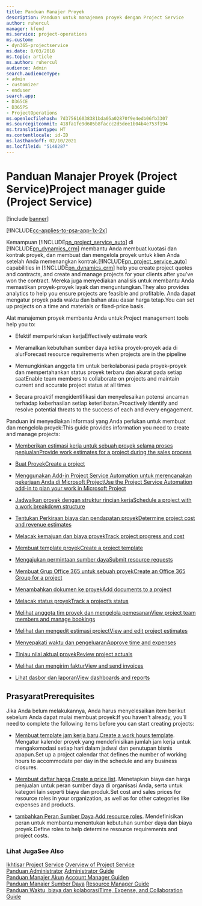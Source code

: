 ```yaml
---
title: Panduan Manajer Proyek
description: Panduan untuk manajemen proyek dengan Project Service
author: ruhercul
manager: kfend
ms.service: project-operations
ms.custom:
- dyn365-projectservice
ms.date: 8/03/2018
ms.topic: article
ms.author: ruhercul
audience: Admin
search.audienceType:
- admin
- customizer
- enduser
search.app:
- D365CE
- D365PS
- ProjectOperations
ms.openlocfilehash: 7d375616038381bda05a02870f9e4edb06fb3307
ms.sourcegitcommit: 418fa1fe9d605b8faccc2d5dee1b04b4e753f194
ms.translationtype: HT
ms.contentlocale: id-ID
ms.lasthandoff: 02/10/2021
ms.locfileid: "5148287"
---
```

# <a name="project-manager-guide-project-service"></a><span data-ttu-id="511df-103">Panduan Manajer Proyek (Project Service)</span><span class="sxs-lookup"><span data-stu-id="511df-103">Project manager guide (Project Service)</span></span>

[!include [banner](../includes/psa-now-project-operations.md)]

[!INCLUDE[cc-applies-to-psa-app-1x-2x](../includes/cc-applies-to-psa-app-1x-2x.md)]

<span data-ttu-id="511df-104">Kemampuan [!INCLUDE[pn_project_service_auto](../includes/pn-project-service-auto.md)] di [!INCLUDE[pn_dynamics_crm](../includes/pn-dynamics-crm.md)] membantu Anda membuat kuotasi dan kontrak proyek, dan membuat dan mengelola proyek untuk klien Anda setelah Anda memenangkan kontrak.</span><span class="sxs-lookup"><span data-stu-id="511df-104">[!INCLUDE[pn_project_service_auto](../includes/pn-project-service-auto.md)] capabilities in [!INCLUDE[pn_dynamics_crm](../includes/pn-dynamics-crm.md)] help you create project quotes and contracts, and create and manage projects for your clients after you’ve won the contract.</span></span> <span data-ttu-id="511df-105">Mereka juga menyediakan analisis untuk membantu Anda memastikan proyek-proyek layak dan menguntungkan.</span><span class="sxs-lookup"><span data-stu-id="511df-105">They also provides analytics to help you ensure projects are feasible and profitable.</span></span> <span data-ttu-id="511df-106">Anda dapat mengatur proyek pada waktu dan bahan atau dasar harga tetap.</span><span class="sxs-lookup"><span data-stu-id="511df-106">You can set up projects on a time and materials or fixed-price basis.</span></span>  
  
 <span data-ttu-id="511df-107">Alat manajemen proyek membantu Anda untuk:</span><span class="sxs-lookup"><span data-stu-id="511df-107">Project management tools help you to:</span></span>  
  
-   <span data-ttu-id="511df-108">Efektif memperkirakan kerja</span><span class="sxs-lookup"><span data-stu-id="511df-108">Effectively estimate work</span></span>  
  
-   <span data-ttu-id="511df-109">Meramalkan kebutuhan sumber daya ketika proyek-proyek ada di alur</span><span class="sxs-lookup"><span data-stu-id="511df-109">Forecast resource requirements when projects are in the pipeline</span></span>  
  
-   <span data-ttu-id="511df-110">Memungkinkan anggota tim untuk berkolaborasi pada proyek-proyek dan mempertahankan status proyek terbaru dan akurat pada setiap saat</span><span class="sxs-lookup"><span data-stu-id="511df-110">Enable team members to collaborate on projects and maintain current and accurate project status at all times</span></span>  
  
-   <span data-ttu-id="511df-111">Secara proaktif mengidentifikasi dan menyelesaikan potensi ancaman terhadap keberhasilan setiap keterlibatan.</span><span class="sxs-lookup"><span data-stu-id="511df-111">Proactively identify and resolve potential threats to the success of each and every engagement.</span></span>  
  
<span data-ttu-id="511df-112">Panduan ini menyediakan informasi yang Anda perlukan untuk membuat dan mengelola proyek:</span><span class="sxs-lookup"><span data-stu-id="511df-112">This guide provides information you need to create and manage projects:</span></span>  
  
-   [<span data-ttu-id="511df-113">Memberikan estimasi kerja untuk sebuah proyek selama proses penjualan</span><span class="sxs-lookup"><span data-stu-id="511df-113">Provide work estimates for a project during the sales process</span></span>](../psa/provide-estimates-project-during-sales-process.md)  
  
-   [<span data-ttu-id="511df-114">Buat Proyek</span><span class="sxs-lookup"><span data-stu-id="511df-114">Create a project</span></span>](../psa/create-project.md)  
  
-   [<span data-ttu-id="511df-115">Menggunakan Add-in Project Service Automation untuk merencanakan pekerjaan Anda di Microsoft Project</span><span class="sxs-lookup"><span data-stu-id="511df-115">Use the Project Service Automation add-in to plan your work in Microsoft Project</span></span>](../psa/add-plan-work-microsoft-project.md)  
  
-   [<span data-ttu-id="511df-116">Jadwalkan proyek dengan struktur rincian kerja</span><span class="sxs-lookup"><span data-stu-id="511df-116">Schedule a project with a work breakdown structure</span></span>](../psa/schedule-project-work-breakdown-structure.md)  
  
-   [<span data-ttu-id="511df-117">Tentukan Perkiraan biaya dan pendapatan proyek</span><span class="sxs-lookup"><span data-stu-id="511df-117">Determine project cost and revenue estimates</span></span>](../psa/determine-project-cost-revenue-estimates.md)  
  
-   [<span data-ttu-id="511df-118">Melacak kemajuan dan biaya proyek</span><span class="sxs-lookup"><span data-stu-id="511df-118">Track project progress and cost</span></span>](../psa/track-project-progress-cost.md)  
  
-   [<span data-ttu-id="511df-119">Membuat template proyek</span><span class="sxs-lookup"><span data-stu-id="511df-119">Create a project template</span></span>](../psa/create-project-template.md)  
  
-   [<span data-ttu-id="511df-120">Mengajukan permintaan sumber daya</span><span class="sxs-lookup"><span data-stu-id="511df-120">Submit resource requests</span></span>](../psa/submit-resource-requests.md)  
  
-   [<span data-ttu-id="511df-121">Membuat Grup Office 365 untuk sebuah proyek</span><span class="sxs-lookup"><span data-stu-id="511df-121">Create an Office 365 Group for a project</span></span>](../psa/create-office-365-group-project.md)  
  
-   [<span data-ttu-id="511df-122">Menambahkan dokumen ke proyek</span><span class="sxs-lookup"><span data-stu-id="511df-122">Add documents to a project</span></span>](../psa/add-documents-project.md)  
  
-   [<span data-ttu-id="511df-123">Melacak status proyek</span><span class="sxs-lookup"><span data-stu-id="511df-123">Track a project’s status</span></span>](../psa/track-project-status.md)  
  
-   [<span data-ttu-id="511df-124">Melihat anggota tim proyek dan mengelola pemesanan</span><span class="sxs-lookup"><span data-stu-id="511df-124">View project team members and manage bookings</span></span>](../psa/view-project-team-members-manage-bookings.md)  
  
-   [<span data-ttu-id="511df-125">Melihat dan mengedit estimasi project</span><span class="sxs-lookup"><span data-stu-id="511df-125">View and edit project estimates</span></span>](../psa/view-edit-project-estimates.md)  
  
-   [<span data-ttu-id="511df-126">Menyepakati waktu dan pengeluaran</span><span class="sxs-lookup"><span data-stu-id="511df-126">Approve time and expenses</span></span>](../psa/approve-time-expenses.md)  
  
-   [<span data-ttu-id="511df-127">Tinjau nilai aktual proyek</span><span class="sxs-lookup"><span data-stu-id="511df-127">Review project actuals</span></span>](../psa/review-project-actuals.md)  
  
-   [<span data-ttu-id="511df-128">Melihat dan mengirim faktur</span><span class="sxs-lookup"><span data-stu-id="511df-128">View and send invoices</span></span>](../psa/view-send-invoices.md)  
  
-   [<span data-ttu-id="511df-129">Lihat dasbor dan laporan</span><span class="sxs-lookup"><span data-stu-id="511df-129">View dashboards and reports</span></span>](../psa/view-dashboards-reports.md)  
  
## <a name="prerequisites"></a><span data-ttu-id="511df-130">Prasyarat</span><span class="sxs-lookup"><span data-stu-id="511df-130">Prerequisites</span></span>  
 <span data-ttu-id="511df-131">Jika Anda belum melakukannya, Anda harus menyelesaikan item berikut sebelum Anda dapat mulai membuat proyek:</span><span class="sxs-lookup"><span data-stu-id="511df-131">If you haven't already, you’ll need to complete the following items before you can start creating projects:</span></span>  
  
-   <span data-ttu-id="511df-132">[Membuat template jam kerja baru](../psa/create-work-hours-template.md).</span><span class="sxs-lookup"><span data-stu-id="511df-132">[Create a work hours template](../psa/create-work-hours-template.md).</span></span> <span data-ttu-id="511df-133">Mengatur kalender proyek yang mendefinisikan jumlah jam kerja untuk mengakomodasi setiap hari dalam jadwal dan penutupan bisnis apapun.</span><span class="sxs-lookup"><span data-stu-id="511df-133">Set up a project calendar that defines the number of working hours to accommodate per day in the schedule and any business closures.</span></span>  
  
-   <span data-ttu-id="511df-134">[Membuat daftar harga](../psa/create-price-list.md).</span><span class="sxs-lookup"><span data-stu-id="511df-134">[Create a price list](../psa/create-price-list.md).</span></span> <span data-ttu-id="511df-135">Menetapkan biaya dan harga penjualan untuk peran sumber daya di organisasi Anda, serta untuk kategori lain seperti biaya dan produk.</span><span class="sxs-lookup"><span data-stu-id="511df-135">Set cost and sales prices for resource roles in your organization, as well as for other categories like expenses and products.</span></span>  
  
-   <span data-ttu-id="511df-136">[tambahkan Peran Sumber Daya](../psa/add-resource-roles.md).</span><span class="sxs-lookup"><span data-stu-id="511df-136">[Add resource roles](../psa/add-resource-roles.md).</span></span> <span data-ttu-id="511df-137">Mendefinisikan peran untuk membantu menentukan kebutuhan sumber daya dan biaya proyek.</span><span class="sxs-lookup"><span data-stu-id="511df-137">Define roles to help determine resource requirements and project costs.</span></span>  
  
### <a name="see-also"></a><span data-ttu-id="511df-138">Lihat Juga</span><span class="sxs-lookup"><span data-stu-id="511df-138">See Also</span></span>  
 <span data-ttu-id="511df-139">[Ikhtisar Project Service](../psa/overview.md) </span><span class="sxs-lookup"><span data-stu-id="511df-139">[Overview of Project Service](../psa/overview.md) </span></span>  
 <span data-ttu-id="511df-140">[Panduan Administrator](../psa/admin-guide.md) </span><span class="sxs-lookup"><span data-stu-id="511df-140">[Administrator Guide](../psa/admin-guide.md) </span></span>  
 <span data-ttu-id="511df-141">[Panduan Manajer Akun](../psa/account-manager-guide.md) </span><span class="sxs-lookup"><span data-stu-id="511df-141">[Account Manager Guiden](../psa/account-manager-guide.md) </span></span>  
 <span data-ttu-id="511df-142">[Panduan Manajer Sumber Daya](../psa/resource-manager-guide.md) </span><span class="sxs-lookup"><span data-stu-id="511df-142">[Resource Manager Guide](../psa/resource-manager-guide.md) </span></span>  
 [<span data-ttu-id="511df-143">Panduan Waktu, biaya dan kolaborasi</span><span class="sxs-lookup"><span data-stu-id="511df-143">Time, Expense, and Collaboration Guide</span></span>](../psa/time-expense-collaboration-guide.md)

